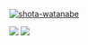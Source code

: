 <p align="left"> <a href="https://github.com/ryo-ma/github-profile-trophy"><img src="https://github-profile-trophy.vercel.app/?username=shota-watanabe&title=MultiLanguage,Commits,PullRequest&margin-w=5&margin-h=5&no-frame=true" alt="shota-watanabe" /></a> </p>

[![](http://github-profile-summary-cards.vercel.app/api/cards/repos-per-language?username=shota-watanabe&theme=github)](https://github.com/vn7n24fzkq/github-profile-summary-cards)
[![](http://github-profile-summary-cards.vercel.app/api/cards/most-commit-language?username=shota-watanabe&theme=github)](https://github.com/vn7n24fzkq/github-profile-summary-cards)
